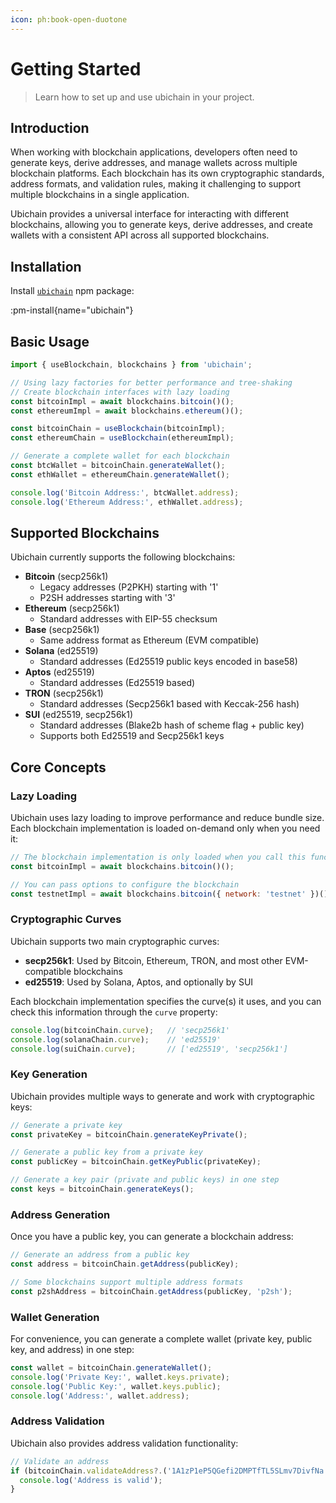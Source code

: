 ```yaml
---
icon: ph:book-open-duotone
---
```


# Getting Started

> Learn how to set up and use ubichain in your project.

## Introduction

When working with blockchain applications, developers often need to generate keys, derive addresses, and manage wallets across multiple blockchain platforms. Each blockchain has its own cryptographic standards, address formats, and validation rules, making it challenging to support multiple blockchains in a single application.

Ubichain provides a universal interface for interacting with different blockchains, allowing you to generate keys, derive addresses, and create wallets with a consistent API across all supported blockchains.

## Installation

Install [`ubichain`](https://npmjs.com/package/ubichain) npm package:

:pm-install{name="ubichain"}

## Basic Usage

```js [my-wallet.js]
import { useBlockchain, blockchains } from 'ubichain';

// Using lazy factories for better performance and tree-shaking
// Create blockchain interfaces with lazy loading
const bitcoinImpl = await blockchains.bitcoin()();
const ethereumImpl = await blockchains.ethereum()();

const bitcoinChain = useBlockchain(bitcoinImpl);
const ethereumChain = useBlockchain(ethereumImpl);

// Generate a complete wallet for each blockchain
const btcWallet = bitcoinChain.generateWallet();
const ethWallet = ethereumChain.generateWallet();

console.log('Bitcoin Address:', btcWallet.address);
console.log('Ethereum Address:', ethWallet.address);
```

## Supported Blockchains

Ubichain currently supports the following blockchains:

- **Bitcoin** (secp256k1)
  - Legacy addresses (P2PKH) starting with '1'
  - P2SH addresses starting with '3'
- **Ethereum** (secp256k1)
  - Standard addresses with EIP-55 checksum
- **Base** (secp256k1)
  - Same address format as Ethereum (EVM compatible)
- **Solana** (ed25519)
  - Standard addresses (Ed25519 public keys encoded in base58)
- **Aptos** (ed25519)
  - Standard addresses (Ed25519 based)
- **TRON** (secp256k1)
  - Standard addresses (Secp256k1 based with Keccak-256 hash)
- **SUI** (ed25519, secp256k1)
  - Standard addresses (Blake2b hash of scheme flag + public key)
  - Supports both Ed25519 and Secp256k1 keys

## Core Concepts

### Lazy Loading

Ubichain uses lazy loading to improve performance and reduce bundle size. Each blockchain implementation is loaded on-demand only when you need it:

```js
// The blockchain implementation is only loaded when you call this function
const bitcoinImpl = await blockchains.bitcoin()();

// You can pass options to configure the blockchain
const testnetImpl = await blockchains.bitcoin({ network: 'testnet' })();
```

### Cryptographic Curves

Ubichain supports two main cryptographic curves:

- **secp256k1**: Used by Bitcoin, Ethereum, TRON, and most other EVM-compatible blockchains
- **ed25519**: Used by Solana, Aptos, and optionally by SUI

Each blockchain implementation specifies the curve(s) it uses, and you can check this information through the `curve` property:

```js
console.log(bitcoinChain.curve);   // 'secp256k1'
console.log(solanaChain.curve);    // 'ed25519'
console.log(suiChain.curve);       // ['ed25519', 'secp256k1']
```

### Key Generation

Ubichain provides multiple ways to generate and work with cryptographic keys:

```js
// Generate a private key
const privateKey = bitcoinChain.generateKeyPrivate();

// Generate a public key from a private key
const publicKey = bitcoinChain.getKeyPublic(privateKey);

// Generate a key pair (private and public keys) in one step
const keys = bitcoinChain.generateKeys();
```

### Address Generation

Once you have a public key, you can generate a blockchain address:

```js
// Generate an address from a public key
const address = bitcoinChain.getAddress(publicKey);

// Some blockchains support multiple address formats
const p2shAddress = bitcoinChain.getAddress(publicKey, 'p2sh');
```

### Wallet Generation

For convenience, you can generate a complete wallet (private key, public key, and address) in one step:

```js
const wallet = bitcoinChain.generateWallet();
console.log('Private Key:', wallet.keys.private);
console.log('Public Key:', wallet.keys.public);
console.log('Address:', wallet.address);
```

### Address Validation

Ubichain also provides address validation functionality:

```js
// Validate an address
if (bitcoinChain.validateAddress?.('1A1zP1eP5QGefi2DMPTfTL5SLmv7DivfNa')) {
  console.log('Address is valid');
}
```